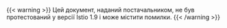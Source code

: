 ---
---
{{< warning >}}
Цей документ, наданий постачальником, не був протестований у версії Istio 1.9 і може містити помилки.
{{< /warning >}}
